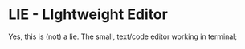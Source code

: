 # LIE - LIghtweight Editor
Yes, this is (not) a lie. The small, text/code editor working in terminal;